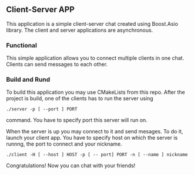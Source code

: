 ## Client-Server APP
This application is a simple client-server chat created using Boost.Asio library.
The client and server applications are asynchronous.

### Functional
This simple application allows you to connect multiple clients in one chat. Clients can 
send messages to each other.  

### Build and Rund
To build this application you may use CMakeLists from this repo. After the project is build, one of the clients has to run the server using
```
./server -p [ --port ] PORT
```
command. You have to specify port this server will run on.

When the server is up you may connect to it and send mesages. To do it, launch your client app. You have to specify host on which the server is runnng, the port to connect and your nickname.
```
./client -H [ --host ] HOST -p [ -- port] PORT -n [ --name ] nickname
```

Congratulations! Now you can chat with your friends!

